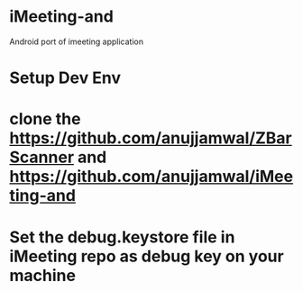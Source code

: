 iMeeting-and
============

Android port of imeeting application

Setup Dev Env
=============

# clone the https://github.com/anujjamwal/ZBarScanner and https://github.com/anujjamwal/iMeeting-and
# Set the debug.keystore file in iMeeting repo as debug key on your machine
